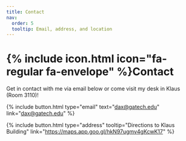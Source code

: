```yaml
---
title: Contact
nav:
  order: 5
  tooltip: Email, address, and location
---
```


# {% include icon.html icon="fa-regular fa-envelope" %}Contact

Get in contact with me via email below or come visit my desk in Klaus (Room 3110)!

{%
  include button.html
  type="email"
  text="dax@gatech.edu"
  link="dax@gatech.edu"
%}

{%
  include button.html
  type="address"
  tooltip="Directions to Klaus Building"
  link="https://maps.app.goo.gl/hkN97ugmv4gKcwK17"
%}
